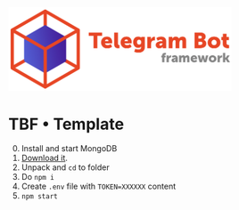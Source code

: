 <img src="https://github.com/powerdot/Telegram-Bot-Framework/blob/master/assets/head1-crop-trans.png" width=400/>

# TBF • Template

0. Install and start MongoDB
1. [Download it](https://github.com/powerdot/Telegram-Bot-Framework/archive/refs/heads/master.zip).
2. Unpack and `cd` to folder
3. Do `npm i`
4. Create `.env` file with `TOKEN=XXXXXX` content
5. `npm start`
